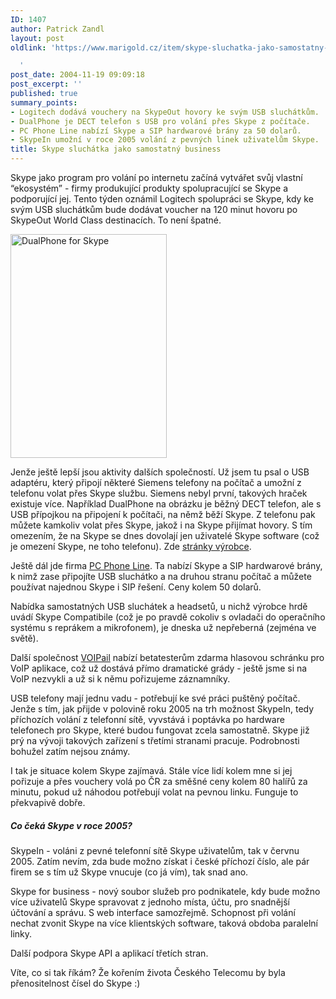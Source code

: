 ```yaml
---
ID: 1407
author: Patrick Zandl
layout: post
oldlink: 'https://www.marigold.cz/item/skype-sluchatka-jako-samostatny-business

  '
post_date: 2004-11-19 09:09:18
post_excerpt: ''
published: true
summary_points:
- Logitech dodává vouchery na SkypeOut hovory ke svým USB sluchátkům.
- DualPhone je DECT telefon s USB pro volání přes Skype z počítače.
- PC Phone Line nabízí Skype a SIP hardwarové brány za 50 dolarů.
- SkypeIn umožní v roce 2005 volání z pevných linek uživatelům Skype.
title: Skype sluchátka jako samostatný business
---
```


<p>
Skype jako program pro volání po internetu začíná vytvářet svůj vlastní &#8220;ekosystém&#8221; - firmy produkující produkty spolupracující se Skype a podporující jej. Tento týden oznámil Logitech spolupráci se Skype, kdy ke svým USB sluchátkům bude dodávat voucher na 120 minut hovoru po SkypeOut World Class destinacích. To není špatné. </p>

<div class="rightbox"><img src="/wp-content/uploads/1/20041119-dualphone-skype.jpg" alt="DualPhone for Skype" width="250" height="358" /></div>
<p>
Jenže ještě lepší jsou aktivity dalších společností. Už jsem tu psal o USB adaptéru, který připojí některé Siemens telefony na počítač a umožní z telefonu volat přes Skype službu. Siemens nebyl první, takových hraček existuje více. Například DualPhone na obrázku je běžný DECT telefon, ale s USB přípojkou na připojení k počítači, na němž běží Skype. Z telefonu pak můžete kamkoliv volat přes Skype, jakož i na Skype přijímat hovory. S tím omezením, že na Skype se dnes dovolají jen uživatelé Skype software (což je omezení Skype, ne toho telefonu). Zde <a href="http://fa86dd8e8eff5070c1256f1c0040dee5.dualphone.net/">stránky výrobce</a>.</p>

<p>
Ještě dál jde firma <a href="http://www.pcphoneline.com/skype">PC Phone Line</a>. Ta nabízí Skype a SIP hardwarové brány, k nimž zase připojíte USB sluchátko a na druhou stranu počítač a můžete používat najednou Skype i SIP řešení. Ceny kolem 50 dolarů. </p>

<p>
Nabídka samostatných USB sluchátek a headsetů, u nichž výrobce hrdě uvádí Skype Compatibile (což je po pravdě cokoliv s ovladači do operačního systému s reprákem a mikrofonem), je dneska už nepřeberná (zejména ve světě).</p>

<p>
Další společnost <a href="http://www.voipail.com">VOIPail</a> nabízí betatesterům zdarma hlasovou schránku pro VoIP aplikace, což už dostává přímo dramatické grády - ještě jsme si na VoIP nezvykli a už si k němu pořizujeme záznamníky. </p>

<p>
USB telefony mají jednu vadu - potřebují ke své práci puštěný počítač. Jenže s tím, jak přijde v polovině roku 2005 na trh možnost SkypeIn, tedy příchozích volání z telefonní sítě, vyvstává i poptávka po hardware telefonech pro Skype, které budou fungovat zcela samostatně. Skype již prý na vývoji takových zařízení s třetími stranami pracuje. Podrobnosti bohužel zatím nejsou známy. </p>

<p>
I tak je situace kolem Skype zajímavá. Stále více lidí kolem mne si jej pořizuje a přes vouchery volá po ČR za směšné ceny kolem 80 halířů za minutu, pokud už náhodou potřebují volat na pevnou linku. Funguje to překvapivě dobře.</p>

<h5>Co čeká Skype v roce 2005?</h5>
<p>
SkypeIn - voláni z pevné telefonní sítě Skype uživatelům, tak v červnu 2005. Zatím nevím, zda bude možno získat i české příchozí číslo, ale pár firem se s tím už Skype vnucuje (co já vím), tak snad ano. </p>

<p>
Skype for business - nový soubor služeb pro podnikatele, kdy bude možno více uživatelů Skype spravovat z jednoho místa, účtu, pro snadnější účtování a správu. S web interface samozřejmě. Schopnost při volání nechat zvonit Skype na více klientských software, taková obdoba paralelní linky. </p>

<p>
Další podpora Skype API a aplikací třetích stran. </p>

<p>
Víte, co si tak říkám? Že kořením života Českého Telecomu by byla přenositelnost čísel do Skype :)
</p>